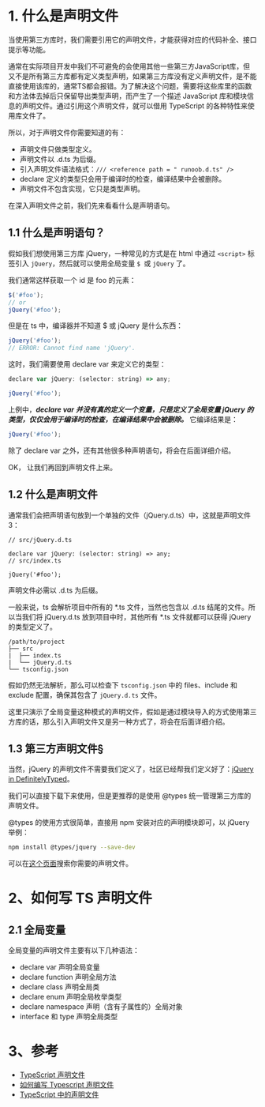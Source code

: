 # 1. 什么是声明文件

当使用第三方库时，我们需要引用它的声明文件，才能获得对应的代码补全、接口提示等功能。

通常在实际项目开发中我们不可避免的会使用其他一些第三方JavaScript库，但又不是所有第三方库都有定义类型声明，如果第三方库没有定义声明文件，是不能直接使用该库的，通常TS都会报错。为了解决这个问题，需要将这些库里的函数和方法体去掉后只保留导出类型声明，而产生了一个描述 JavaScript 库和模块信息的声明文件。通过引用这个声明文件，就可以借用 TypeScript 的各种特性来使用库文件了。

所以，对于声明文件你需要知道的有：
 - 声明文件只做类型定义。
 - 声明文件以 .d.ts 为后缀。
 - 引入声明文件语法格式：`/// <reference path = " runoob.d.ts" />`
 - declare 定义的类型只会用于编译时的检查，编译结果中会被删除。
 - 声明文件不包含实现，它只是类型声明。

在深入声明文件之前，我们先来看看什么是声明语句。

## 1.1 什么是声明语句？

假如我们想使用第三方库 jQuery，一种常见的方式是在 html 中通过 `<script>` 标签引入 `jQuery`，然后就可以使用全局变量 `$ `或 `jQuery` 了。

我们通常这样获取一个 id 是 foo 的元素：

```js
$('#foo');
// or
jQuery('#foo');
```

但是在 ts 中，编译器并不知道 $ 或 jQuery 是什么东西：
```js
jQuery('#foo');
// ERROR: Cannot find name 'jQuery'.
```

这时，我们需要使用 declare var 来定义它的类型：
```js
declare var jQuery: (selector: string) => any;

jQuery('#foo');
```

上例中，_**declare var 并没有真的定义一个变量，只是定义了全局变量 jQuery 的类型，仅仅会用于编译时的检查，在编译结果中会被删除。**_ 它编译结果是：
```js
jQuery('#foo');
```
除了 declare var 之外，还有其他很多种声明语句，将会在后面详细介绍。

OK， 让我们再回到声明文件上来。

## 1.2 什么是声明文件

通常我们会把声明语句放到一个单独的文件（jQuery.d.ts）中，这就是声明文件3：
```
// src/jQuery.d.ts

declare var jQuery: (selector: string) => any;
// src/index.ts

jQuery('#foo');
```
声明文件必需以 .d.ts 为后缀。

一般来说，ts 会解析项目中所有的 *.ts 文件，当然也包含以 .d.ts 结尾的文件。所以当我们将 jQuery.d.ts 放到项目中时，其他所有 *.ts 文件就都可以获得 jQuery 的类型定义了。
```
/path/to/project
├── src
|  ├── index.ts
|  └── jQuery.d.ts
└── tsconfig.json
```
假如仍然无法解析，那么可以检查下 `tsconfig.json`  中的 files、include 和 exclude 配置，确保其包含了 `jQuery.d.ts` 文件。

这里只演示了全局变量这种模式的声明文件，假如是通过模块导入的方式使用第三方库的话，那么引入声明文件又是另一种方式了，将会在后面详细介绍。


## 1.3 第三方声明文件§
当然，jQuery 的声明文件不需要我们定义了，社区已经帮我们定义好了：[jQuery in DefinitelyTyped](https://github.com/DefinitelyTyped/DefinitelyTyped/tree/master/types/jquery/index.d.ts)。

我们可以直接下载下来使用，但是更推荐的是使用 @types 统一管理第三方库的声明文件。

@types 的使用方式很简单，直接用 npm 安装对应的声明模块即可，以 jQuery 举例：
```bash
npm install @types/jquery --save-dev
```
可以在[这个页面](https://microsoft.github.io/TypeSearch/)搜索你需要的声明文件。

# 2、如何写 TS 声明文件

## 2.1 全局变量
全局变量的声明文件主要有以下几种语法：
 - declare var 声明全局变量
 - declare function 声明全局方法
 - declare class 声明全局类
 - declare enum 声明全局枚举类型
 - declare namespace 声明（含有子属性的）全局对象
 - interface 和 type 声明全局类型

# 3、参考
 - [TypeScript 声明文件](https://ts.xcatliu.com/basics/declaration-files.html)
 - [如何编写 Typescript 声明文件](https://juejin.im/post/6844903693226082318)
 - [TypeScript 中的声明文件](https://juejin.im/post/6844903869328146440)